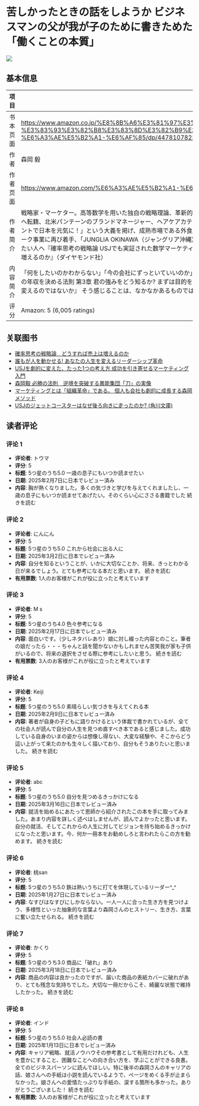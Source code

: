 # 苦しかったときの話をしようか ビジネスマンの父が我が子のために書きためた「働くことの本質」

![](https://m.media-amazon.com/images/I/81Tbib6oPhL._SY522_.jpg)

## 基本信息

| 项目 | 内容 |
| --- | --- |
| 书本页面 | https://www.amazon.co.jp/%E8%8B%A6%E3%81%97%E3%81%8B%E3%81%A3%E3%81%9F%E3%81%A8%E3%81%8D%E3%81%AE%E8%A9%B1%E3%82%92%E3%81%97%E3%82%88%E3%81%86%E3%81%8B-%E3%83%93%E3%82%B8%E3%83%8D%E3%82%B9%E3%83%9E%E3%83%B3%E3%81%AE%E7%88%B6%E3%81%8C%E6%88%91%E3%81%8C%E5%AD%90%E3%81%AE%E3%81%9F%E3%82%81%E3%81%AB%E6%9B%B8%E3%81%8D%E3%81%9F%E3%82%81%E3%81%9F%E3%80%8C%E5%83%8D%E3%81%8F%E3%81%93%E3%81%A8%E3%81%AE%E6%9C%AC%E8%B3%AA%E3%80%8D-%E6%A3%AE%E5%B2%A1-%E6%AF%85/dp/4478107823 |
| 作者 | 森岡 毅 |
| 作者页面 | https://www.amazon.com/%E6%A3%AE%E5%B2%A1-%E6%AF%85/e/B00N89FQ0Y/ref=dp_byline_cont_book_1 |
| 作者简介 | 戦略家・マーケター。高等数学を用いた独自の戦略理論、革新的なアイデアを生み出すノウハウ、マーケティング理論等、一連の暗黙知であったマーケティングノウハウを形式知化し「森岡メソッド」を開発。経営危機にあったUSJに導入し、わずか数年で劇的に経営再建した。1972年生まれ。神戸大学経営学部卒業後、1996年P&G入社。ブランドマネージャーとして日本ヴィダルサスーンの黄金期を築いた後、2004年P&G世界本社（米国シンシナティ）へ転籍、北米パンテーンのブランドマネージャー、ヘアケアカテゴリー アソシエイトマーケティングディレクター、ウエラジャパン副代表を経て、2010年にUSJ入社。2012年、同社CMO(チーフ・マーケティング・オフィサー)、執行役員、マーケティング本部長。USJ再建の使命完了後、2017年、マーケティング精鋭集団「株式会社刀」を設立。マーケティングとエンターテイメントで日本を元気に」という大義の下、「マーケティングとエンターテイメントで日本を元気に！」という大義を掲げ、成熟市場である外食産業や製粉・パスタ関連業界、金融業界、観光業界など多岐に渡る業種・業界において抜群の実績を上げている。また、初診から完全オンライン・通院不要の高血圧医療を展開し、健康寿命の増進に貢献する「高血圧イーメディカル」も手掛ける。さらに、完全没入体験ができる「イマーシブ・フォート東京」を2024 年3 月東京・台場に開業したほか、USJ時代に断念した沖縄北部テーマパーク事業に再び着手、「JUNGLIA OKINAWA（ジャングリア沖縄）」の2025 年7月25日開業に向けて邁進している。主な著作アイデア開発のノウハウをUSJ V字回復の興奮とともに学びたい人へ『USJのジェットコースターはなぜ後ろ向きに走ったのか?』（KADOKAWA）　世界一わかりやすくマーケティングの基本を学びたい人へ『USJを劇的に変えた、たった1つの考え方 成功を引き寄せるマーケティング入門』（KADOKAWA）　戦略を立てる神髄を学びたい人へ『確率思考の戦略論 USJでも実証された数学マーケティングの力』（KADOKAWA）　人を動かし、組織を変える核心を学びたい人へ『マーケティングとは「組織革命」である　個人も会社も劇的に成長する森岡メソッド』(日経BP社)就活・昇進・転職・起業・・・キャリアに悩む全ての人へ『苦しかった時の話をしようか　ビジネスマンの父が我が子のために書きためた「働くことの本質」』（ダイヤモンド社）『確率思考の戦略論 どうすれば売上は増えるのか』（ダイヤモンド社） |
| 内容简介 | 「何をしたいのかわからない」「今の会社にずっといていいのか」と悩むあなたに贈る必勝ノウハウ。 悩んだ分だけ、君はもっと高く飛べる!  USJ復活の立役者が教える「自分をマーケティングする方法」。 後半の怒涛の展開で激しい感動に巻き込む10年に1冊の傑作ビジネス書!  第1章 やりたいことがわからなくて悩む君へ 君の宝物はなんだろう 会社と結婚するな、職能と結婚せよ  第2章 学校では教えてくれない世界の秘密 そもそも人間は平等ではない 君の年収を決める法則  第3章 君の強みをどう知るか?  まずは目的を決めよう ナスビは立派なナスビになろう  第4章 君自身をマーケティングせよ!  面接で緊張しなくなる魔法 My Brand設計の4つの要点  第5章 苦しかったときの話をしようか 劣等感に襲われるとき 無価値だと追いつめられるとき  第6章 自分の「弱さ」とどう向き合うのか 「不安」と向き合うには 未来の君へ  おわりに あなたはもっと高く飛べる 「1冊の本と出合って、『この本は、日本の未来を変えるのではないか』 そう感じることは、なかなかあるものではない」松本大介(元さわや書店フェザン店店長) |
| 评分 | Amazon: 5 (6,005 ratings) |

## 关联图书

- [確率思考の戦略論　どうすれば売上は増えるのか](https://www.amazon.com/%E7%A2%BA%E7%8E%87%E6%80%9D%E8%80%83%E3%81%AE%E6%88%A6%E7%95%A5%E8%AB%96-%E3%81%A9%E3%81%86%E3%81%99%E3%82%8C%E3%81%B0%E5%A3%B2%E4%B8%8A%E3%81%AF%E5%A2%97%E3%81%88%E3%82%8B%E3%81%AE%E3%81%8B-%E6%A3%AE%E5%B2%A1-%E6%AF%85/dp/4478115281/ref=pd_sbs_d_sccl_2_1/357-5535413-9877622?pd_rd_w=qwXWH&content-id=amzn1.sym.13eb81e1-7d13-4eb9-803d-fea9198bc9c1&pf_rd_p=13eb81e1-7d13-4eb9-803d-fea9198bc9c1&pf_rd_r=D1F0V5RQD23XSG8V79NK&pd_rd_wg=MmWHV&pd_rd_r=58d2a385-7007-4058-b8af-4e7b7086b37a&pd_rd_i=4478115281&psc=1)
- [誰もが人を動かせる! あなたの人生を変えるリーダーシップ革命](https://www.amazon.com/%E8%AA%B0%E3%82%82%E3%81%8C%E4%BA%BA%E3%82%92%E5%8B%95%E3%81%8B%E3%81%9B%E3%82%8B-%E3%81%82%E3%81%AA%E3%81%9F%E3%81%AE%E4%BA%BA%E7%94%9F%E3%82%92%E5%A4%89%E3%81%88%E3%82%8B%E3%83%AA%E3%83%BC%E3%83%80%E3%83%BC%E3%82%B7%E3%83%83%E3%83%97%E9%9D%A9%E5%91%BD-%E6%A3%AE%E5%B2%A1%E6%AF%85/dp/429610800X/ref=pd_sbs_d_sccl_2_2/357-5535413-9877622?pd_rd_w=qwXWH&content-id=amzn1.sym.13eb81e1-7d13-4eb9-803d-fea9198bc9c1&pf_rd_p=13eb81e1-7d13-4eb9-803d-fea9198bc9c1&pf_rd_r=D1F0V5RQD23XSG8V79NK&pd_rd_wg=MmWHV&pd_rd_r=58d2a385-7007-4058-b8af-4e7b7086b37a&pd_rd_i=429610800X&psc=1)
- [USJを劇的に変えた、たった1つの考え方 成功を引き寄せるマーケティング入門](https://www.amazon.com/USJ%E3%82%92%E5%8A%87%E7%9A%84%E3%81%AB%E5%A4%89%E3%81%88%E3%81%9F%E3%80%81%E3%81%9F%E3%81%A3%E3%81%9F1%E3%81%A4%E3%81%AE%E8%80%83%E3%81%88%E6%96%B9-%E6%88%90%E5%8A%9F%E3%82%92%E5%BC%95%E3%81%8D%E5%AF%84%E3%81%9B%E3%82%8B%E3%83%9E%E3%83%BC%E3%82%B1%E3%83%86%E3%82%A3%E3%83%B3%E3%82%B0%E5%85%A5%E9%96%80-%E6%A3%AE%E5%B2%A1-%E6%AF%85/dp/4041041414/ref=pd_sbs_d_sccl_2_3/357-5535413-9877622?pd_rd_w=qwXWH&content-id=amzn1.sym.13eb81e1-7d13-4eb9-803d-fea9198bc9c1&pf_rd_p=13eb81e1-7d13-4eb9-803d-fea9198bc9c1&pf_rd_r=D1F0V5RQD23XSG8V79NK&pd_rd_wg=MmWHV&pd_rd_r=58d2a385-7007-4058-b8af-4e7b7086b37a&pd_rd_i=4041041414&psc=1)
- [森岡毅 必勝の法則　逆境を突破する異能集団「刀」の実像](https://www.amazon.com/%E6%A3%AE%E5%B2%A1%E6%AF%85-%E5%BF%85%E5%8B%9D%E3%81%AE%E6%B3%95%E5%89%87-%E9%80%86%E5%A2%83%E3%82%92%E7%AA%81%E7%A0%B4%E3%81%99%E3%82%8B%E7%95%B0%E8%83%BD%E9%9B%86%E5%9B%A3%E3%80%8C%E5%88%80%E3%80%8D%E3%81%AE%E5%AE%9F%E5%83%8F-%E4%B8%AD%E5%B1%B1-%E7%8E%B2%E5%AD%90/dp/4296206583/ref=pd_sbs_d_sccl_2_4/357-5535413-9877622?pd_rd_w=qwXWH&content-id=amzn1.sym.13eb81e1-7d13-4eb9-803d-fea9198bc9c1&pf_rd_p=13eb81e1-7d13-4eb9-803d-fea9198bc9c1&pf_rd_r=D1F0V5RQD23XSG8V79NK&pd_rd_wg=MmWHV&pd_rd_r=58d2a385-7007-4058-b8af-4e7b7086b37a&pd_rd_i=4296206583&psc=1)
- [マーケティングとは「組織革命」である。 個人も会社も劇的に成長する森岡メソッド](https://www.amazon.com/%E3%83%9E%E3%83%BC%E3%82%B1%E3%83%86%E3%82%A3%E3%83%B3%E3%82%B0%E3%81%A8%E3%81%AF%E3%80%8C%E7%B5%84%E7%B9%94%E9%9D%A9%E5%91%BD%E3%80%8D%E3%81%A7%E3%81%82%E3%82%8B%E3%80%82-%E5%80%8B%E4%BA%BA%E3%82%82%E4%BC%9A%E7%A4%BE%E3%82%82%E5%8A%87%E7%9A%84%E3%81%AB%E6%88%90%E9%95%B7%E3%81%99%E3%82%8B%E6%A3%AE%E5%B2%A1%E3%83%A1%E3%82%BD%E3%83%83%E3%83%89-%E6%A3%AE%E5%B2%A1-%E6%AF%85/dp/4822257959/ref=pd_sbs_d_sccl_2_5/357-5535413-9877622?pd_rd_w=qwXWH&content-id=amzn1.sym.13eb81e1-7d13-4eb9-803d-fea9198bc9c1&pf_rd_p=13eb81e1-7d13-4eb9-803d-fea9198bc9c1&pf_rd_r=D1F0V5RQD23XSG8V79NK&pd_rd_wg=MmWHV&pd_rd_r=58d2a385-7007-4058-b8af-4e7b7086b37a&pd_rd_i=4822257959&psc=1)
- [USJのジェットコースターはなぜ後ろ向きに走ったのか? (角川文庫)](https://www.amazon.com/USJ%E3%81%AE%E3%82%B8%E3%82%A7%E3%83%83%E3%83%88%E3%82%B3%E3%83%BC%E3%82%B9%E3%82%BF%E3%83%BC%E3%81%AF%E3%81%AA%E3%81%9C%E5%BE%8C%E3%82%8D%E5%90%91%E3%81%8D%E3%81%AB%E8%B5%B0%E3%81%A3%E3%81%9F%E3%81%AE%E3%81%8B-%E8%A7%92%E5%B7%9D%E6%96%87%E5%BA%AB-%E6%A3%AE%E5%B2%A1-%E6%AF%85/dp/4041041929/ref=pd_sbs_d_sccl_2_6/357-5535413-9877622?pd_rd_w=qwXWH&content-id=amzn1.sym.13eb81e1-7d13-4eb9-803d-fea9198bc9c1&pf_rd_p=13eb81e1-7d13-4eb9-803d-fea9198bc9c1&pf_rd_r=D1F0V5RQD23XSG8V79NK&pd_rd_wg=MmWHV&pd_rd_r=58d2a385-7007-4058-b8af-4e7b7086b37a&pd_rd_i=4041041929&psc=1)

## 读者评论

### 评论 1

- **评论者**: トウマ
- **评分**: 5
- **标题**: 5つ星のうち5.0
一歳の息子にもいつか読ませたい
- **日期**: 2025年2月7日に日本でレビュー済み
- **内容**: 胸が熱くなりました。多くの気づきと学びを与えてくれましたし、一歳の息子にもいつか読ませてあげたい。そのくらい心にささる書籍でした
続きを読む

### 评论 2

- **评论者**: にんにん
- **评分**: 5
- **标题**: 5つ星のうち5.0
これから社会に出る人に
- **日期**: 2025年3月2日に日本でレビュー済み
- **内容**: 自分を知るということが、いかに大切なことか、将来、きっとわかる日が来るでしょう。とても参考になる本だと思います。
続きを読む
- **有用票数**: 1人のお客様がこれが役に立ったと考えています

### 评论 3

- **评论者**: M s
- **评分**: 5
- **标题**: 5つ星のうち4.0
色々参考になる
- **日期**: 2025年2月17日に日本でレビュー済み
- **内容**: 面白いです。（少しネタバレあり）娘に対し綴った内容とのこと。筆者の娘だったら・・・ちゃんと話を聞かないかもしれません苦笑我が家も子供がいるので、将来の選択をさせる際に参考にしたいと思う。
続きを読む
- **有用票数**: 3人のお客様がこれが役に立ったと考えています

### 评论 4

- **评论者**: Keiji
- **评分**: 5
- **标题**: 5つ星のうち5.0
素晴らしい気づきを与えてくれる本
- **日期**: 2025年2月9日に日本でレビュー済み
- **内容**: 著者が自身の子どもに語りかけるという体裁で書かれているが、全ての社会人が読んで自分の人生を見つめ直すべき本であると感じました。成功している自身のいまの姿からは想像し得ない、大変な経験や、そこからどう這い上がって来たのかも生々しく描いており、自分もそうありたいと思いました。
続きを読む

### 评论 5

- **评论者**: abc
- **评分**: 5
- **标题**: 5つ星のうち5.0
自分を見つめるきっかけになる
- **日期**: 2025年3月16日に日本でレビュー済み
- **内容**: 就活を始めるにあたって恩師から紹介されたこの本を手に取ってみました。あまり内容を詳しく述べはしませんが、読んでよかったと思います。自分の就活、そしてこれからの人生に対してビジョンを持ち始めるきっかけになったと思います。今、何か一冊本をお勧めしろと言われたらこの方を勧めます。
続きを読む

### 评论 6

- **评论者**: 桃san
- **评分**: 5
- **标题**: 5つ星のうち5.0
鉄は熱いうちに打てを体現しているリーダー^_^
- **日期**: 2025年1月27日に日本でレビュー済み
- **内容**: なすびはなすびにしかならない。一人一人に合った生き方を見つけよう、多様性といった抽象的な言葉より森岡さんのヒストリー、生き方、言葉に奮い立たせられる。
続きを読む

### 评论 7

- **评论者**: かくり
- **评分**: 5
- **标题**: 5つ星のうち3.0
商品に「破れ」あり
- **日期**: 2025年3月18日に日本でレビュー済み
- **内容**: 商品の内容は良かったのですが、届いた商品の表紙カバーに破れがあり、とても残念な気持ちでした。大切な一冊だからこそ、綺麗な状態で維持したかった。
続きを読む

### 评论 8

- **评论者**: インド
- **评分**: 5
- **标题**: 5つ星のうち5.0
社会人必読の書
- **日期**: 2025年1月13日に日本でレビュー済み
- **内容**: キャリア戦略、就活ノウハウその参考書として有用だけれども、人生を豊かにすること、困難なことへの向き合い方を、学ぶことができる良書。全てのビジネスパーソンに読んでほしい。特に後半の森岡さんのキャリアの話、娘さんへの手紙は小説を読んでいるようで、ページをめくる手が止まらなかった。娘さんへの愛情たっぷりな手紙の、涙する箇所も多かった。ありがとうございました！
続きを読む
- **有用票数**: 3人のお客様がこれが役に立ったと考えています

